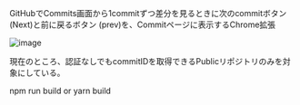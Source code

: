 GitHubでCommits画面から1commitずつ差分を見るときに次のcommitボタン (Next)と前に戻るボタン (prev)を、Commitページに表示するChrome拡張

![image](https://github.com/user-attachments/assets/3d6a2422-522e-4b60-8cec-5038c9842086)

現在のところ、認証なしでもcommitIDを取得できるPublicリポジトリのみを対象にしている。

npm run build or yarn build
